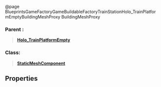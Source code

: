 @page BlueprintsGameFactoryGameBuildableFactoryTrainStationHolo_TrainPlatformEmptyBuildingMeshProxy BuildingMeshProxy
### Parent :
<b><a href="_blueprints_game_factory_game_buildable_factory_train_station_holo__train_platform_empty.html"><blockquote>Holo_TrainPlatformEmpty</blockquote></a></b>
### Class:
<b><a href="_class_script_static_mesh_component.html"><blockquote>StaticMeshComponent</blockquote></a></b>
## Properties
